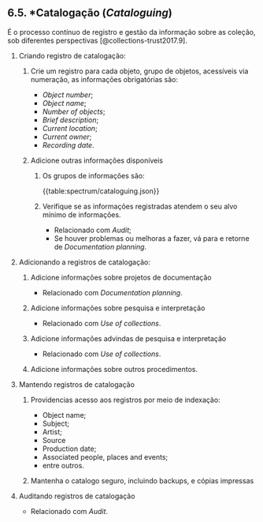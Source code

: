 ## 6.5. \*Catalogação (_Cataloguing_)

É o processo contínuo de registro e gestão da informação sobre as coleção, sob diferentes perspectivas [@collections-trust2017.9].

1.  Criando registro de catalogação:

    1.  Crie um registro para cada objeto, grupo de objetos, acessíveis via numeração, as informações obrigatórias são:

        -   _Object number_;
        -   _Object name_;
        -   _Number of objects_;
        -   _Brief description_;
        -   _Current location_;
        -   _Current owner_;
        -   _Recording date_.

    2.  Adicione outras informações disponíveis

        1.  Os grupos de informações são:

            {{table:spectrum/cataloguing.json}}

        2.  Verifique se as informações registradas atendem o seu alvo mínimo de informações.
            -   Relacionado com _Audit_;
            -   Se houver problemas ou melhoras a fazer, vá para e retorne de _Documentation planning_.

2.  Adicionando a registros de catalogação:

    1. Adicione informações sobre projetos de documentação

        - Relacionado com _Documentation planning_.

    2. Adicione informações sobre pesquisa e interpretação

        - Relacionado com _Use of collections_.

    3. Adicione informações advindas de pesquisa e interpretação

        - Relacionado com _Use of collections_.

    4. Adicione informações sobre outros procedimentos.

3.  Mantendo registros de catalogação

    1. Providencias acesso aos registros por meio de indexação:

        - Object name;
        - Subject;
        - Artist;
        - Source
        - Production date;
        - Associated people, places and events;
        - entre outros.

    2. Mantenha o catalogo seguro, incluindo backups, e cópias impressas

4.  Auditando registros de catalogação

    -   Relacionado com _Audit_.
